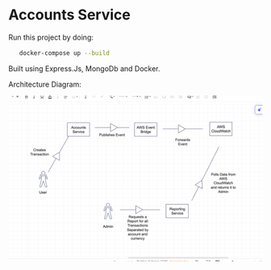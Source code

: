 # Accounts Service

Run this project by doing:

```bash
   docker-compose up --build
```

Built using Express.Js, MongoDb and Docker.

Architecture Diagram:

![alt text](<Screenshot 2024-07-11 at 14.06.11.png>)
